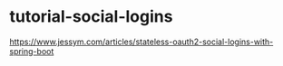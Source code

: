 # tutorial-social-logins
https://www.jessym.com/articles/stateless-oauth2-social-logins-with-spring-boot
